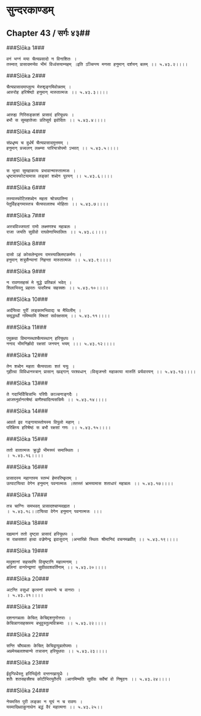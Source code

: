सुन्दरकाण्डम्
===============================


## Chapter 43  / सर्गः ४३##


###Slōka 1###


    वनं भग्नं मया चैत्यप्रसादो न विनाशितः ।
    तस्मात् प्रासादमप्येव भीमं विध्वंसयाम्यहम् ।इति ऽञ्चिन्त्य मनसा हनुमान् दर्शयन् बलम् ।। ५.४३.२।।।।


###Slōka 2###


    चैत्यप्रासादमाप्लुत्य मेरुशृङ्गमिवोन्नतम् ।
    आरुरोह हरिश्रेष्ठो हनुमान् मारुतात्मजः ।। ५.४३.३।।।।


###Slōka 3###


    आरुह्य गिरिसङ्काशं प्रासादं हरियूथपः ।
    बभौ स सुमहातेजाः प्रतिसूर्य इवोदितः ।। ५.४३.४।।।।


###Slōka 4###


    संप्रधृष्य च दुर्धर्षं चैत्यप्रासादमुत्तमम् ।
    हनुमान् प्रज्वलन् लक्ष्म्या पारियात्रोपमो ऽभवत् ।। ५.४३.५।।।।


###Slōka 5###


    स भूत्वा सुमहाकायः प्रभावान्मारुतात्मजः ।
    धृष्टमास्फोटयामास लङ्कां शब्देन पूरयन् ।। ५.४३.६।।।।


###Slōka 6###


    तस्यास्फोटितशब्देन महता श्रोत्रघातिना ।
    पेतुर्विहङ्गमास्तत्र चैत्यपालाश्च मोहिताः ।। ५.४३.७।।।।


###Slōka 7###


    अस्त्रविज्जयतां रामो लक्ष्मणश्च महाबलः ।
    राजा जयति सुग्रीवो राघवेणाभिपालितः ।। ५.४३.८।।।।


###Slōka 8###


    दासो ऽहं कोसलेन्द्रस्य रामस्याक्लिष्टकर्मणः ।
    हनुमान् शत्रुसैन्यानां निहन्ता मारुतात्मजः ।। ५.४३.९।।।।


###Slōka 9###


    न रावणसहस्रं मे युद्धे प्रतिबलं भवेत् ।
    शिलाभिस्तु प्रहरतः पादपैश्च सहस्रशः ।। ५.४३.१०।।।।


###Slōka 10###


    अर्दयित्वा पुरीं लङ्कामभिवाद्य च मैथिलीम् ।
    समृद्धार्थो गमिष्यामि मिषतां सर्वरक्षसाम् ।। ५.४३.११।।।।


###Slōka 11###


    एमुक्त्वा विमानस्थश्चैत्यस्थान् हरियूथपः ।
    ननाद भीमनिर्ह्रादो रक्षसां जनयन् भयम् ।।। ५.४३.१२।।।।


###Slōka 12###


    तेन शब्देन महता चैत्यपालाः शतं ययुः ।
    गृहीत्वा विविधानस्त्रान् प्रासान् खड्गान् परश्वधान् ।विसृजन्तो महाकाया मारुतिं प्रर्यवारयन् ।। ५.४३.१३।।।।


###Slōka 13###


    ते गदाभिर्विचित्राभिः परिघैः काञ्चनाङ्गदैः ।
    आजघ्नुर्वानरश्रेष्ठं बाणैश्चादित्यसन्निभैः ।। ५.४३.१४।।।।


###Slōka 14###


    आवर्त इव गङ्गायास्तोयस्य विपुलो महान् ।
    परिक्षिप्य हरिश्रेष्ठं स बभौ रक्षसां गणः ।। ५.४३.१५।।।।


###Slōka 15###


    ततो वातात्मजः क्रुद्धो भीमरूपं समास्थितः ।
    । ५.४३.१६।।।।


###Slōka 16###


    प्रासादस्य महान्तस्य स्तम्भं हेमपरिष्कृतम् ।
    उत्पाटयित्वा वेगेन हनुमान् पवनात्मजः ।ततस्तं भ्रामयामास शताधारं महाबलः ।। ५.४३.१७।।।।


###Slōka 17###


    तत्र चाग्निः समभवत् प्रासादश्चाप्यदह्यत ।
    । ५.४३.१८।।टयित्वा वेगेन हनुमान् पवनात्मजः ।।।


###Slōka 18###


    दह्यमानं ततो दृष्ट्वा प्रासादं हरियूथपः ।
    स राक्षसशतं हत्वा वज्रेणेन्द्र इवासुरान् ।अन्तरिक्षे स्थितः श्रीमानिदं वचनमब्रवीत् ।। ५.४३.१९।।।।


###Slōka 19###


    मादृशानां सहस्राणि विसृष्टानि महात्मनाम् ।
    बलिनां वानरेन्द्राणां सुग्रीववशवर्तिनाम् ।। ५.४३.२०।।।।


###Slōka 20###


    अटन्ति वसुधां कृत्स्नां वयमन्ये च वानराः ।
    । ५.४३.२१।।।।


###Slōka 21###


    दशनागबलाः केचित् केचिद्दशगुणोत्तराः ।
    केचिन्नागसहस्रस्य बभूवुस्तुल्यविक्रमाः ।। ५.४३.२२।।।।


###Slōka 22###


    सन्ति चौघबलाः केचित् केचिद्वायुबलोपमाः ।
    अप्रमेयबलाश्चान्ये तत्रासन् हरियूथपाः ।। ५.४३.२३।।।।


###Slōka 23###


    ईदृग्विधैस्तु हरिभिर्वृतो दन्तनखायुधैः ।
    शतैः शतसहस्रैश्च कोटीभिरयुतैरपि ।आगमिष्यति सुग्रीवः सर्वेषां वो निषूदनः ।। ५.४३.२४।।।।


###Slōka 24###


    नेयमस्ति पुरी लङ्का न यूयं न च रावणः ।
    यस्मादिक्ष्वाकुनाथेन बद्धं वैरं महात्मना ।। ५.४३.२५।।


